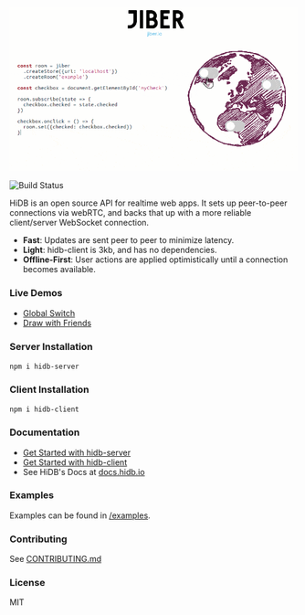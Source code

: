 [![Jiber](jiber.gif)](https://jiber.io)

![Build Status](https://github.com/jacob-grahn/jiber/workflows/Run%20Tests/badge.svg)

HiDB is an open source API for realtime web apps. It sets up peer-to-peer connections via webRTC, and backs that up with a more reliable client/server WebSocket connection.

- **Fast**: Updates are sent peer to peer to minimize latency.
- **Light**: hidb-client is 3kb, and has no dependencies.
- **Offline-First**: User actions are applied optimistically until a connection becomes available.

### Live Demos
  - [Global Switch](https://codepen.io/jacob-grahn/pen/BmqzpR)
  - [Draw with Friends](https://codepen.io/jacob-grahn/pen/mqGmWb)

### Server Installation
```
npm i hidb-server
```

### Client Installation
```
npm i hidb-client
```

### Documentation
- [Get Started with hidb-server](/packages/hidb-server)
- [Get Started with hidb-client](/packages/hidb-client)
- See HiDB's Docs at [docs.hidb.io](http://docs.hidb.io)

### Examples
Examples can be found in [/examples](/examples).

### Contributing
See [CONTRIBUTING.md](/CONTRIBUTING.md)

### License
MIT
